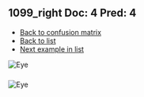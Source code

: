 ## 1099_right Doc: 4 Pred: 4
- [Back to confusion matrix](https://github.com/juliandewit/kaggle_retinopathy/blob/master/matrix.md)
- [Back to list](https://github.com/juliandewit/kaggle_retinopathy/blob/master/lists/44/list.md)
- [Next example in list](https://github.com/juliandewit/kaggle_retinopathy/blob/master/lists/44/11/11032_left.md)

![Eye](https://retinopaty.blob.core.windows.net/size1024/1099_right_4.jpeg)

### 

![Eye]()
